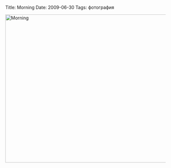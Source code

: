 Title: Morning
Date: 2009-06-30
Tags: фотография

<div class="text"><p><a href="http://www.flickr.com/photos/alexeypegov/3675029417/" title="Morning by a-pegov, on Flickr"><img src="http://farm3.static.flickr.com/2600/3675029417_6d2c8674b5_o.jpg" width="700" height="464" alt="Morning" /></a></p></div>
